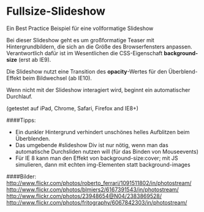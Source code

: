 Fullsize-Slideshow
==================

Ein Best Practice Beispiel für eine vollformatige Slideshow


Bei dieser Slideshow geht es um großformatige Teaser mit Hintergrundbildern, die sich 
an die Größe des Browserfensters anpassen. Verantwortlich dafür ist im Wesentlichen 
die CSS-Eigenschaft **background-size** (erst ab IE9).

Die Slideshow nutzt eine Transition des **opacity**-Wertes für den Überblend-Effekt beim Bildwechsel (ab IE10). 

Wenn nicht mit der Slideshow interagiert wird, beginnt ein automatischer Durchlauf. 

(getestet auf iPad, Chrome, Safari, Firefox and IE8+)


####Tipps:
* Ein dunkler Hintergrund verhindert unschönes helles Aufblitzen beim Überblenden.
* Das umgebende #slideshow Div ist nur nötig, wenn man das automatische
  Durchsliden nutzen will (für das Binden von Mouseevents)
* Für IE 8 kann man den Effekt von background-size:cover; mit JS simulieren, dann 
  mit echten img-Elementen statt background-images


####Bilder:
http://www.flickr.com/photos/roberto_ferrari/1091511802/in/photostream/
http://www.flickr.com/photos/blmiers2/6167391543/in/photostream/
http://www.flickr.com/photos/23948654@N04/2383869528/
http://www.flickr.com/photos/fritography/6067842303/in/photostream/
